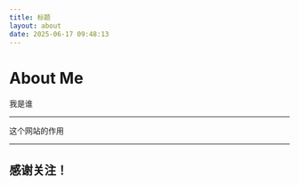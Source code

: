 ```yaml
---
title: 标题
layout: about
date: 2025-06-17 09:48:13
---
```


# About Me

我是谁

---

这个网站的作用

---

感谢关注！
---